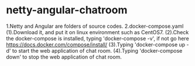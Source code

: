 # netty-angular-chatroom
1.Netty and Angular are folders of source codes.
2.docker-compose.yaml  (1).Download it, and put it on linux environment such as CentOS7.  (2).Check the docker-compose is installed, typing 'docker-compose -v', if not go here https://docs.docker.com/compose/install/
	(3).Typing 'docker-compose up -d' to start the web application of chat room.
	(4).Typing 'docker-compose down' to stop the web application of chat room.
  
  
